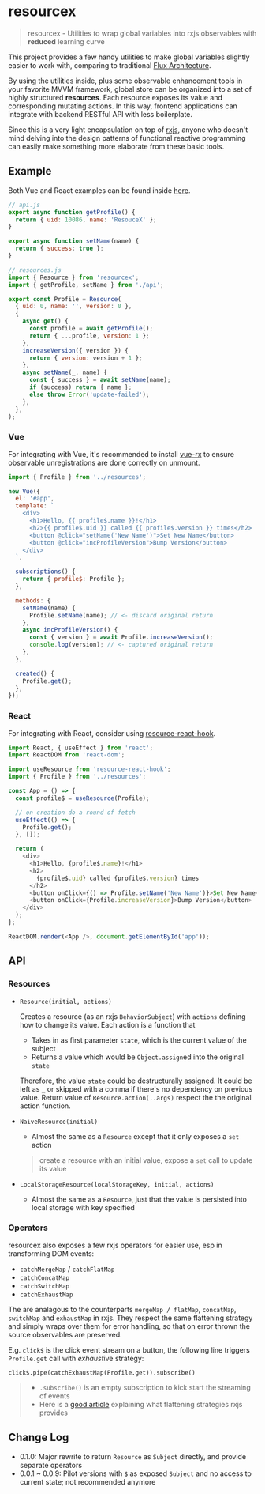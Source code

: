 # resourcex

> resourcex - Utilities to wrap global variables into rxjs observables with **reduced** learning curve

This project provides a few handy utilities to make global variables slightly easier to work with,
comparing to traditional [Flux Architecture](https://facebook.github.io/flux/).

By using the utilities inside, plus some observable enhancement tools in your favorite MVVM framework,
global store can be organized into a set of highly structured **resources**. Each resource exposes
its value and corresponding mutating actions.
In this way, frontend applications can integrate with backend RESTful API with less boilerplate.

Since this is a very light encapsulation on top of [rxjs](http://rxjs-dev.firebaseapp.com),
anyone who doesn't mind delving into the design patterns of functional reactive programming
can easily make something more elaborate from these basic tools.

## Example

Both Vue and React examples can be found inside [here](https://github.com/xch91/resourcex/tree/master/examples).

```javascript
// api.js
export async function getProfile() {
  return { uid: 10086, name: 'ResouceX' };
}

export async function setName(name) {
  return { success: true };
}

// resources.js
import { Resource } from 'resourcex';
import { getProfile, setName } from './api';

export const Profile = Resource(
  { uid: 0, name: '', version: 0 },
  {
    async get() {
      const profile = await getProfile();
      return { ...profile, version: 1 };
    },
    increaseVersion({ version }) {
      return { version: version + 1 };
    },
    async setName(_, name) {
      const { success } = await setName(name);
      if (success) return { name };
      else throw Error('update-failed');
    },
  },
);
```

### Vue

For integrating with Vue, it's recommended to install [vue-rx](https://github.com/vuejs/vue-rx)
to ensure observable unregistrations are done correctly on unmount.

```javascript
import { Profile } from '../resources';

new Vue({
  el: '#app',
  template: `
    <div>
      <h1>Hello, {{ profile$.name }}!</h1>
      <h2>{{ profile$.uid }} called {{ profile$.version }} times</h2>
      <button @click="setName('New Name')">Set New Name</button>
      <button @click="incProfileVersion">Bump Version</button>
    </div>
  `,

  subscriptions() {
    return { profile$: Profile };
  },

  methods: {
    setName(name) {
      Profile.setName(name); // <- discard original return
    },
    async incProfileVersion() {
      const { version } = await Profile.increaseVersion();
      console.log(version); // <- captured original return
    },
  },

  created() {
    Profile.get();
  },
});
```

### React

For integrating with React, consider using [resource-react-hook](https://www.npmjs.com/package/resource-react-hook).

```javascript
import React, { useEffect } from 'react';
import ReactDOM from 'react-dom';

import useResource from 'resource-react-hook';
import { Profile } from '../resources';

const App = () => {
  const profile$ = useResource(Profile);

  // on creation do a round of fetch
  useEffect(() => {
    Profile.get();
  }, []);

  return (
    <div>
      <h1>Hello, {profile$.name}!</h1>
      <h2>
        {profile$.uid} called {profile$.version} times
      </h2>
      <button onClick={() => Profile.setName('New Name')}>Set New Name</button>
      <button onClick={Profile.increaseVersion}>Bump Version</button>
    </div>
  );
};

ReactDOM.render(<App />, document.getElementById('app'));
```

## API

### Resources

- `Resource(initial, actions)`

  Creates a resource (as an rxjs `BehaviorSubject`) with `actions` defining how to change its value. Each action is a function that

  - Takes in as first parameter `state`, which is the current value of the subject
  - Returns a value which would be `Object.assign`ed into the original `state`

  Therefore, the value `state` could be destructurally assigned.
  It could be left as `_` or skipped with a comma if there's no dependency on previous value.
  Return value of `Resource.action(..args)` respect the the original action function.

- `NaiveResource(initial)`

  - Almost the same as a `Resource` except that it only exposes a `set` action

  > create a resource with an initial value, expose a `set` call to update its value

- `LocalStorageResource(localStorageKey, initial, actions)`

  - Almost the same as a `Resource`, just that the value is persisted into local storage with key specified

### Operators

resourcex also exposes a few rxjs operators for easier use, esp in transforming DOM events:

- `catchMergeMap` / `catchFlatMap`
- `catchConcatMap`
- `catchSwitchMap`
- `catchExhaustMap`

The are analagous to the counterparts `mergeMap / flatMap`, `concatMap`, `switchMap` and `exhaustMap` in rxjs.
They respect the same flattening strategy and simply wraps over them for error handling,
so that on error thrown the source observables are preserved.

E.g. `click$` is the click event stream on a button,
the following line triggers `Profile.get` call with *exhaust*ive strategy:

`click$.pipe(catchExhaustMap(Profile.get)).subscribe()`

> - `.subscribe()` is an empty subscription to kick start the streaming of events
> - Here is a [good article](https://medium.com/@shairez/a-super-ninja-trick-to-learn-rxjss-switchmap-mergemap-concatmap-and-exhaustmap-forever-88e178a75f1b) explaining what flattening strategies rxjs provides

## Change Log

- 0.1.0: Major rewrite to return `Resource` as `Subject` directly, and provide separate operators
- 0.0.1 ~ 0.0.9: Pilot versions with `$` as exposed `Subject` and no access to current state; not recommended anymore
